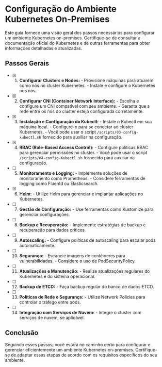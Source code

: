 # Configuração do Ambiente Kubernetes On-Premises

Este guia fornece uma visão geral dos passos necessários para configurar um ambiente Kubernetes on-premises. Certifique-se de consultar a documentação oficial do Kubernetes e de outras ferramentas para obter informações detalhadas e atualizadas.

## Passos Gerais

- [x]   1. **Configurar Clusters e Nodes:**
           - Provisione máquinas para atuarem como nós no cluster Kubernetes.
           - Instale e configure o Kubernetes nos nós.

- [x]   2. **Configurar CNI (Container Network Interface):**
           - Escolha e configure um CNI compatível com seu ambiente.
           - Garanta que a rede entre os nós do cluster esteja configurada corretamente.

- [x]   3. **Instalação e Configuração do Kubectl:**
           - Instale o Kubectl em sua máquina local.
           - Configure-o para se conectar ao cluster Kubernetes.
           - Você pode usar o script `/scripts/03-config-kubectl.sh` fornecido para auxiliar na configuração.

- [x]  4. **RBAC (Role-Based Access Control):**
           - Configure políticas RBAC para gerenciar permissões no cluster.
           - Você pode usar o script `/scripts/04-config-Kubectl.sh` fornecido para auxiliar na configuração.

- [ ]  5. **Monitoramento e Logging:**
           - Implemente soluções de monitoramento como Prometheus.
           - Considere ferramentas de logging como Fluentd ou Elasticsearch.

- [x]  6. **Helm:**
          - Utilize Helm para gerenciar e implantar aplicações no Kubernetes.

- [ ]  7. **Gestão de Configuração:**
          - Use ferramentas como Kustomize para gerenciar configurações.

- [ ]  8. **Backup e Recuperação:**
          - Implemente estratégias de backup e recuperação para dados críticos.

- [ ]  9. **Autoscaling:**
          - Configure políticas de autoscaling para escalar pods automaticamente.

- [ ]  10. **Segurança:**
           - Escaneie imagens de contêineres para vulnerabilidades.
           - Considere o uso de PodSecurityPolicy.

- [ ]  11. **Atualizações e Manutenção:**
           - Realize atualizações regulares do Kubernetes e do sistema operacional.

- [ ]  12. **Backup de ETCD:**
           - Faça backup regular do banco de dados ETCD.

- [ ]  13. **Políticas de Rede e Segurança:**
           - Utilize Network Policies para controlar o tráfego entre pods.

- [ ]  14. **Integração com Serviços de Nuvem:**
           - Integre o cluster com serviços de nuvem, se aplicável.

## Conclusão

Seguindo esses passos, você estará no caminho certo para configurar e gerenciar eficientemente um ambiente Kubernetes on-premises. Certifique-se de adaptar essas etapas de acordo com os requisitos específicos do seu ambiente.

